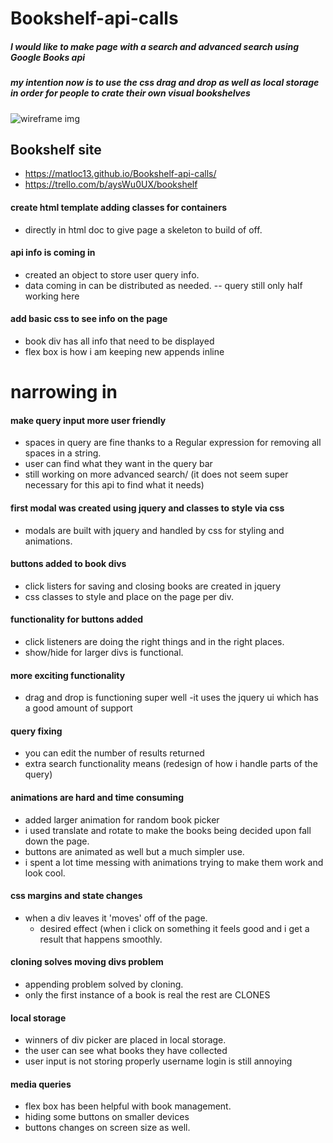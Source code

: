 # Bookshelf-api-calls
##### I would like to make page with a search and advanced search using Google Books api
##### my intention now is to use the css drag and drop as well as local storage in order for people to crate their own visual bookshelves

![wireframe img](https://imgur.com/hPIkPYM)

## Bookshelf site
   - https://matloc13.github.io/Bookshelf-api-calls/
   - https://trello.com/b/aysWu0UX/bookshelf

#### create html template adding classes for containers
  - directly in html doc to give page a skeleton to build of off.

#### api info is coming in
  - created an object to store user query info.
  - data coming in can be distributed as needed.
   -- query still only half working here

####  add basic css to see info on the page
  - book div has all info that need to be displayed
  - flex box is how i am keeping new appends inline

# narrowing in

####  make query input more user friendly
  - spaces in query are fine thanks to a  Regular expression for removing all spaces in a string.
  - user can find what they want in the query bar
  - still working on more advanced search/  (it does not seem super necessary for this api to find what it needs)

#### first modal was created using jquery and classes to style via css
  - modals are built with jquery and handled by css for styling and animations.

#### buttons added to book divs
  - click listers for saving and closing books are created in jquery
  - css classes to style and place on the page per div.

#### functionality for buttons added
 - click listeners are doing the right things and in the right places.
 - show/hide for larger divs is functional.

#### more exciting functionality
  - drag and drop is functioning super well
  -it uses the jquery ui which has a good amount of support

#### query fixing
  - you can edit the number of results returned
  -  extra search functionality means (redesign of how i handle parts of the query)

#### animations are hard and time consuming
  - added larger animation for random book picker
  - i used translate and rotate to make the books being decided upon fall down the page.
  - buttons are animated as well but a much simpler use.
  - i spent a lot time messing with animations trying to make them work and look cool.

#### css margins and state changes
  - when a div leaves it 'moves' off of the page.
    - desired effect (when i click on something it feels good and i get a result that happens smoothly.

#### cloning solves moving divs problem
  - appending problem solved by cloning.  
  - only the first instance of a book is real the rest are CLONES

#### local storage
  - winners of div picker are placed in local storage.
  - the user can see what books they have collected
   - user input is not storing properly username login is still annoying

#### media queries  
  - flex box has been helpful with book management.
  - hiding some buttons on smaller devices
  - buttons changes on screen size as well.
